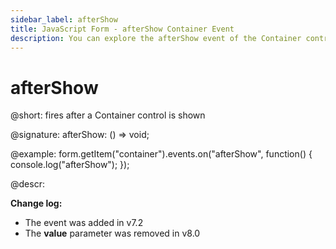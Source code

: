 ```yaml
---
sidebar_label: afterShow
title: JavaScript Form - afterShow Container Event 
description: You can explore the afterShow event of the Container control of Form in the documentation of the DHTMLX JavaScript UI library. Browse developer guides and API reference, try out code examples and live demos, and download a free 30-day evaluation version of DHTMLX Suite 7.
---
```


# afterShow

@short: fires after a Container control is shown

@signature: afterShow: () => void;

@example:
form.getItem("container").events.on("afterShow", function() {
    console.log("afterShow");
});

@descr: 

**Change log:**
- The event was added in v7.2
- The **value** parameter was removed in v8.0
